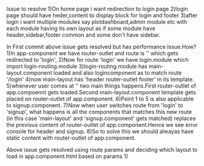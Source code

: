 Issue to resolve
1)On home page i want redirection to login page
2)login page should have heder,content to display block for login and footer
3)after login i want multiple modules say plotdashboard,admin module etc with each module having its own layout as if some module have header,sidebar,footer common and some don't have sidebar.


In First commit above issue gets resolved but has performance issue.How?
1)In app-component we have router-outlet and route is '' which gets redirected to 'login',
2)Now for route 'login' we have login.module which import login-routing.module
3)login-routing.module has main-layout.component loaded and also logincomponent as to match route '/login'
4)now main-layout has 'header router-outlet footer' in its template.
5)whenever user comes at '' two main things happens.First router-outlet of app.compoennt gets loaded.Second main-layout.component template gets placed on router-outlet of app.component.
6)Point 1 to 5  is also applicable to signup.component.
7)Now when user switches route from 'login' to 'signup', what happens is all the components that matches this new route (in this case 'main-layout' and 'signup.component' gets matched) replaces the previous content of router-outlet of app.component.Hence we see error console for header and signup.
8)So to solve this we should alwayas have static content with router-outlet of app.component.


Above issue gets resolved using route params and deciding which layout to load in app.component.html based on params
1)